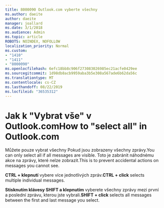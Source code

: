```yaml
---
title: 8000090 Outlook.com vyberte všechny
ms.author: daeite
author: daeite
manager: joallard
ms.date: 3/1/2018
ms.audience: Admin
ms.topic: article
ROBOTS: NOINDEX, NOFOLLOW
localization_priority: Normal
ms.custom:
- "1410"
- "1411"
- "8000090"
ms.openlocfilehash: 6efc18bb8c906f273083026985ec21acfe0429ee
ms.sourcegitcommit: 1d98db8acb9959aba3b5e308a567ade6b62da56c
ms.translationtype: MT
ms.contentlocale: cs-CZ
ms.lasthandoff: 08/22/2019
ms.locfileid: "36535312"
---
```

# <a name="how-to-select-all-in-outlookcom"></a><span data-ttu-id="26e73-102">Jak k "Vybrat vše" v Outlook.com</span><span class="sxs-lookup"><span data-stu-id="26e73-102">How to "select all" in Outlook.com</span></span>

<span data-ttu-id="26e73-103">Můžete pouze vybrat všechny Pokud jsou zobrazeny všechny zprávy.</span><span class="sxs-lookup"><span data-stu-id="26e73-103">You can only select all if all messages are visible.</span></span> <span data-ttu-id="26e73-104">Toto je zabránit náhodnému akce na zprávy, které nelze zobrazit.</span><span class="sxs-lookup"><span data-stu-id="26e73-104">This is to prevent accidental actions on messages you cannot see.</span></span>

<span data-ttu-id="26e73-105">**CTRL + klepnutí** vybere více jednotlivých zpráv.</span><span class="sxs-lookup"><span data-stu-id="26e73-105">**CTRL + click** selects multiple individual messages.</span></span>

<span data-ttu-id="26e73-106">**Stisknutím klávesy SHIFT a klepnutím** vyberete všechny zprávy mezi první a poslední zprávu, kterou jste vybrali.</span><span class="sxs-lookup"><span data-stu-id="26e73-106">**SHIFT + click** selects all messages between the first and last message you select.</span></span>